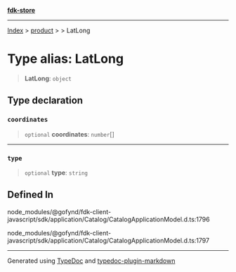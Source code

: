 [**fdk-store**](../../../README.md)
***

[Index](../../../API.md) > [product](../../README.md) > [<internal>](../README.md) > LatLong

# Type alias: LatLong

> **LatLong**: `object`

## Type declaration

### `coordinates`

> `optional` **coordinates**: `number`[]

***

### `type`

> `optional` **type**: `string`

## Defined In

node\_modules/@gofynd/fdk-client-javascript/sdk/application/Catalog/CatalogApplicationModel.d.ts:1796

node\_modules/@gofynd/fdk-client-javascript/sdk/application/Catalog/CatalogApplicationModel.d.ts:1797

***
Generated using [TypeDoc](https://typedoc.org/) and [typedoc-plugin-markdown](https://www.npmjs.com/package/typedoc-plugin-markdown)
